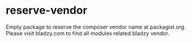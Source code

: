 # reserve-vendor
Empty package to reserve the composer vendor name at packagist.org. Please visit bladzy.com to find all modules related bladzy vendor.
